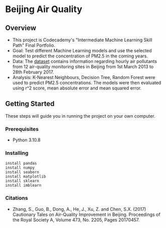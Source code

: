 # Beijing Air Quality

## Overview

* This project is Codecademy's "Intermediate Machine Learning Skill Path" Final Portfolio.
* Goal: Test different Machine Learning models and use the selected model to predict the concentration of PM2.5 in the coming years.
* Data: The [dataset](https://archive.ics.uci.edu/ml/datasets/Beijing+Multi-Site+Air-Quality+Data) contains information regarding hourly air pollutants from 12 air-quality monitoring sites in Beijing from 1st March 2013 to 28th February 2017.
* Analysis: K-Nearest Neighbours, Decision Tree, Random Forest were used to predict PM2.5 concentrations. The models were then evaluated using r^2 score, mean absolute error and mean squared error.

## Getting Started

These steps will guide you in running the project on your own computer.

### Prerequisites

* Python 3.10.8

### Installing

```
install pandas
install numpy
install seaborn
install matplotlib
install sklearn
install imblearn
```

### Citations
* Zhang, S., Guo, B., Dong, A., He, J., Xu, Z. and Chen, S.X. (2017) Cautionary Tales on Air-Quality Improvement in Beijing. Proceedings of the Royal Society A, Volume 473, No. 2205, Pages 20170457.
